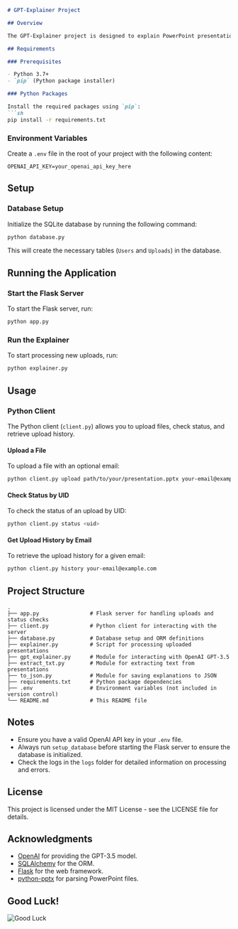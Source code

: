 ```markdown
# GPT-Explainer Project

## Overview

The GPT-Explainer project is designed to explain PowerPoint presentations using the GPT-3.5 AI model. The project includes functionality for uploading presentations, processing them asynchronously, and retrieving explanations. The system uses an SQLite database to manage users and uploads, ensuring efficient data handling and maintainability.

## Requirements

### Prerequisites

- Python 3.7+
- `pip` (Python package installer)

### Python Packages

Install the required packages using `pip`:
```sh
pip install -r requirements.txt
```

### Environment Variables

Create a `.env` file in the root of your project with the following content:
```plaintext
OPENAI_API_KEY=your_openai_api_key_here
```

## Setup

### Database Setup

Initialize the SQLite database by running the following command:
```sh
python database.py
```

This will create the necessary tables (`Users` and `Uploads`) in the database.

## Running the Application

### Start the Flask Server

To start the Flask server, run:
```sh
python app.py
```

### Run the Explainer

To start processing new uploads, run:
```sh
python explainer.py
```

## Usage

### Python Client

The Python client (`client.py`) allows you to upload files, check status, and retrieve upload history.

#### Upload a File
To upload a file with an optional email:
```sh
python client.py upload path/to/your/presentation.pptx your-email@example.com
```

#### Check Status by UID
To check the status of an upload by UID:
```sh
python client.py status <uid>
```

#### Get Upload History by Email
To retrieve the upload history for a given email:
```sh
python client.py history your-email@example.com
```

## Project Structure

```plaintext
.
├── app.py                # Flask server for handling uploads and status checks
├── client.py             # Python client for interacting with the server
├── database.py           # Database setup and ORM definitions
├── explainer.py          # Script for processing uploaded presentations
├── gpt_explainer.py      # Module for interacting with OpenAI GPT-3.5
├── extract_txt.py        # Module for extracting text from presentations
├── to_json.py            # Module for saving explanations to JSON
├── requirements.txt      # Python package dependencies
├── .env                  # Environment variables (not included in version control)
└── README.md             # This README file
```

## Notes

- Ensure you have a valid OpenAI API key in your `.env` file.
- Always run `setup_database` before starting the Flask server to ensure the database is initialized.
- Check the logs in the `logs` folder for detailed information on processing and errors.

## License

This project is licensed under the MIT License - see the LICENSE file for details.

## Acknowledgments

- [OpenAI](https://www.openai.com/) for providing the GPT-3.5 model.
- [SQLAlchemy](https://www.sqlalchemy.org/) for the ORM.
- [Flask](https://flask.palletsprojects.com/) for the web framework.
- [python-pptx](https://python-pptx.readthedocs.io/) for parsing PowerPoint files.

## Good Luck!

![Good Luck](https://i.imgflip.com/1pz4wb.jpg)
```

